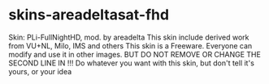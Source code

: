 # skins-areadeltasat-fhd

Skin: PLi-FullNightHD, mod. by areadelta
This skin include derived work from VU+NL, Milo, IMS and others
This skin is a Freeware. Everyone can modify and use it in other images.
BUT DO NOT REMOVE OR CHANGE THE SECOND LINE IN !!!
Do whatever you want with this skin, but don't tell it's yours, or your idea
